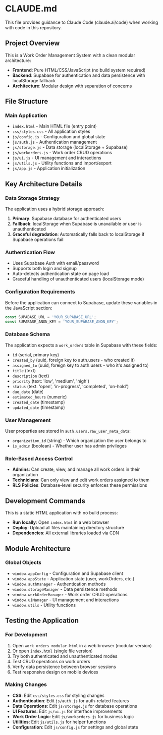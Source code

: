 # CLAUDE.md

This file provides guidance to Claude Code (claude.ai/code) when working with code in this repository.

## Project Overview

This is a Work Order Management System with a clean modular architecture:

- **Frontend**: Pure HTML/CSS/JavaScript (no build system required)
- **Backend**: Supabase for authentication and data persistence with localStorage fallback
- **Architecture**: Modular design with separation of concerns

## File Structure

### Main Application
- `index.html` - Main HTML file (entry point)
- `css/styles.css` - All application styles
- `js/config.js` - Configuration and global state
- `js/auth.js` - Authentication management
- `js/storage.js` - Data storage (localStorage + Supabase)
- `js/workorders.js` - Work order CRUD operations
- `js/ui.js` - UI management and interactions
- `js/utils.js` - Utility functions and import/export
- `js/app.js` - Application initialization

## Key Architecture Details

### Data Storage Strategy
The application uses a hybrid storage approach:
1. **Primary**: Supabase database for authenticated users
2. **Fallback**: localStorage when Supabase is unavailable or user is unauthenticated
3. **Graceful degradation**: Automatically falls back to localStorage if Supabase operations fail

### Authentication Flow
- Uses Supabase Auth with email/password
- Supports both login and signup
- Auto-detects authentication state on page load
- Graceful handling of unauthenticated users (localStorage mode)

### Configuration Requirements
Before the application can connect to Supabase, update these variables in the JavaScript section:
```javascript
const SUPABASE_URL = 'YOUR_SUPABASE_URL';
const SUPABASE_ANON_KEY = 'YOUR_SUPABASE_ANON_KEY';
```

### Database Schema
The application expects a `work_orders` table in Supabase with these fields:
- `id` (serial, primary key)
- `created_by` (uuid, foreign key to auth.users - who created it)
- `assigned_to` (uuid, foreign key to auth.users - who it's assigned to)
- `title` (text)
- `description` (text)
- `priority` (text: 'low', 'medium', 'high')
- `status` (text: 'open', 'in-progress', 'completed', 'on-hold')
- `due_date` (date)
- `estimated_hours` (numeric)
- `created_date` (timestamp)
- `updated_date` (timestamp)

### User Management
User properties are stored in `auth.users.raw_user_meta_data`:
- `organization_id` (string) - Which organization the user belongs to
- `is_admin` (boolean) - Whether user has admin privileges

### Role-Based Access Control
- **Admins**: Can create, view, and manage all work orders in their organization
- **Technicians**: Can only view and edit work orders assigned to them
- **RLS Policies**: Database-level security enforces these permissions

## Development Commands

This is a static HTML application with no build process:

- **Run locally**: Open `index.html` in a web browser
- **Deploy**: Upload all files maintaining directory structure
- **Dependencies**: All external libraries loaded via CDN

## Module Architecture

### Global Objects
- `window.appConfig` - Configuration and Supabase client
- `window.appState` - Application state (user, workOrders, etc.)
- `window.authManager` - Authentication methods
- `window.storageManager` - Data persistence methods
- `window.workOrderManager` - Work order CRUD operations
- `window.uiManager` - UI management and interactions
- `window.utils` - Utility functions

## Testing the Application

### For Development
1. Open `work_orders_modular.html` in a web browser (modular version)
2. Or open `index.html` (single file version)
3. Try both authenticated and unauthenticated modes
4. Test CRUD operations on work orders
5. Verify data persistence between browser sessions
6. Test responsive design on mobile devices

### Making Changes
- **CSS**: Edit `css/styles.css` for styling changes
- **Authentication**: Edit `js/auth.js` for auth-related features
- **Data Operations**: Edit `js/storage.js` for database operations
- **UI Features**: Edit `js/ui.js` for interface improvements
- **Work Order Logic**: Edit `js/workorders.js` for business logic
- **Utilities**: Edit `js/utils.js` for helper functions
- **Configuration**: Edit `js/config.js` for settings and global state